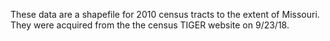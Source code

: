 These data are a shapefile for 2010 census tracts to the extent of Missouri. They were acquired from the the census TIGER website on 9/23/18.